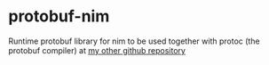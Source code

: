 # protobuf-nim
Runtime protobuf library for nim to be used together with protoc (the protobuf compiler) at [my other github repository](https://github.com/ivankoster/protobuf/tree/feature/add_nim_language_to_protoc)
